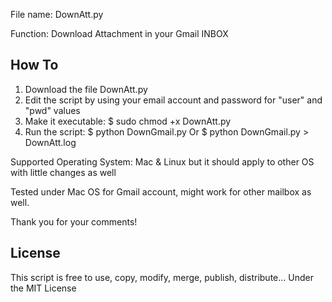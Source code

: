 File name: DownAtt.py

Function: Download Attachment in your Gmail INBOX

<h2>How To</h2>

1. Download the file DownAtt.py
2. Edit the script by using your email account and password for "user" and "pwd" values
3. Make it executable:
			$ sudo chmod +x DownAtt.py
4. Run the script: 
			$ python DownGmail.py
Or
			$ python DownGmail.py > DownAtt.log

Supported Operating System: Mac & Linux
but it should apply to other OS with little changes as well

Tested under Mac OS for Gmail account, might work for other mailbox as well.

Thank you for your comments!

<h2>License</h2>
This script is free to use, copy, modify, merge, publish, distribute...
Under the MIT License
